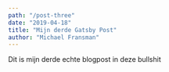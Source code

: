 ```yaml
---
path: "/post-three"
date: "2019-04-18"
title: "Mijn derde Gatsby Post"
author: "Michael Fransman"
---
```


Dit is mijn derde echte blogpost in deze bullshit
